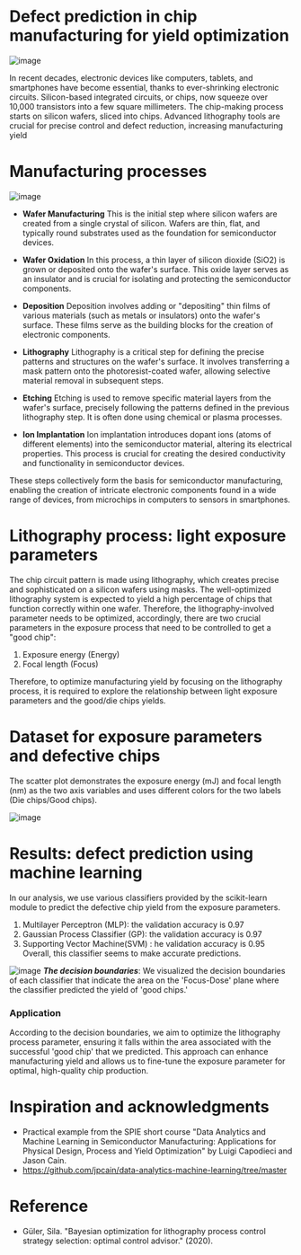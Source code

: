 # Defect prediction in chip manufacturing for yield optimization

![image](https://github.com/PanithanS/Defect-Prediction-in-Semiconductor-Lithography/assets/83627892/8ad89b43-b14d-46a4-8682-52d5ddad2908)

In recent decades, electronic devices like computers, tablets, and smartphones have become essential, thanks to ever-shrinking electronic circuits. Silicon-based integrated circuits, or chips, now squeeze over 10,000 transistors into a few square millimeters. The chip-making process starts on silicon wafers, sliced into chips. Advanced lithography tools are crucial for precise control and defect reduction, increasing manufacturing yield

# Manufacturing processes

![image](https://github.com/PanithanS/Defect-Prediction-in-Semiconductor-Lithography/assets/83627892/2cd32c31-cbe4-467e-b74b-80cc5b0230e0)

- **Wafer Manufacturing**
This is the initial step where silicon wafers are created from a single crystal of silicon. Wafers are thin, flat, and typically round substrates used as the foundation for semiconductor devices.

- **Wafer Oxidation**
In this process, a thin layer of silicon dioxide (SiO2) is grown or deposited onto the wafer's surface. This oxide layer serves as an insulator and is crucial for isolating and protecting the semiconductor components.

- **Deposition**
Deposition involves adding or "depositing" thin films of various materials (such as metals or insulators) onto the wafer's surface. These films serve as the building blocks for the creation of electronic components.

- **Lithography**
Lithography is a critical step for defining the precise patterns and structures on the wafer's surface. It involves transferring a mask pattern onto the photoresist-coated wafer, allowing selective material removal in subsequent steps.

- **Etching**
Etching is used to remove specific material layers from the wafer's surface, precisely following the patterns defined in the previous lithography step. It is often done using chemical or plasma processes.

- **Ion Implantation**
Ion implantation introduces dopant ions (atoms of different elements) into the semiconductor material, altering its electrical properties. This process is crucial for creating the desired conductivity and functionality in semiconductor devices.

These steps collectively form the basis for semiconductor manufacturing, enabling the creation of intricate electronic components found in a wide range of devices, from microchips in computers to sensors in smartphones.


# Lithography process: light exposure parameters

The chip circuit pattern is made using lithography, which creates precise and sophisticated on a silicon wafers using masks. The well-optimized lithography system is expected to yield a high percentage of chips that function correctly within one wafer. Therefore, the lithography-involved parameter needs to be optimized, accordingly, there are two crucial parameters in the exposure process that need to be controlled to get a "good chip":

1. Exposure energy (Energy)
2. Focal length (Focus)

Therefore, to optimize manufacturing yield by focusing on the lithography process, it is required to explore the relationship between light exposure parameters and the good/die chips yields.

# Dataset for exposure parameters and defective chips
The scatter plot demonstrates the exposure energy (mJ) and focal length (nm) as the two axis variables and uses different colors for the two labels (Die chips/Good chips).

![image](https://github.com/PanithanS/Defect-Prediction-in-Semiconductor-Lithography/assets/83627892/fe352cbb-2be3-47f5-9e72-0bcd7d499931)

# Results: defect prediction using machine learning
In our analysis, we use various classifiers provided by the scikit-learn module to predict the defective chip yield from the exposure parameters. 
1. Multilayer Perceptron (MLP): the validation accuracy is 0.97
2. Gaussian Process Classifier (GP): the validation accuracy is 0.97
3. Supporting Vector Machine(SVM) : he validation accuracy is 0.95
Overall, this classifier seems to make accurate predictions.

![image](https://github.com/PanithanS/Defect-Prediction-in-Semiconductor-Lithography/assets/83627892/461100d1-72a0-4096-8240-79eb15dc13cc)
***The decision boundaries***: We visualized the decision boundaries of each classifier that indicate the area on the 'Focus-Dose' plane where the classifier predicted the yield of 'good chips.'

### Application
According to the decision boundaries, we aim to optimize the lithography process parameter, ensuring it falls within the area associated with the successful 'good chip' that we predicted. This approach can enhance manufacturing yield and allows us to fine-tune the exposure parameter for optimal, high-quality chip production.


# Inspiration and acknowledgments
- Practical example from the SPIE short course "Data Analytics and Machine Learning in Semiconductor Manufacturing: Applications for Physical Design, Process and Yield Optimization" by Luigi Capodieci and Jason Cain.
- https://github.com/jpcain/data-analytics-machine-learning/tree/master

# Reference
- Güler, Sila. "Bayesian optimization for lithography process control strategy selection: optimal control advisor." (2020).
